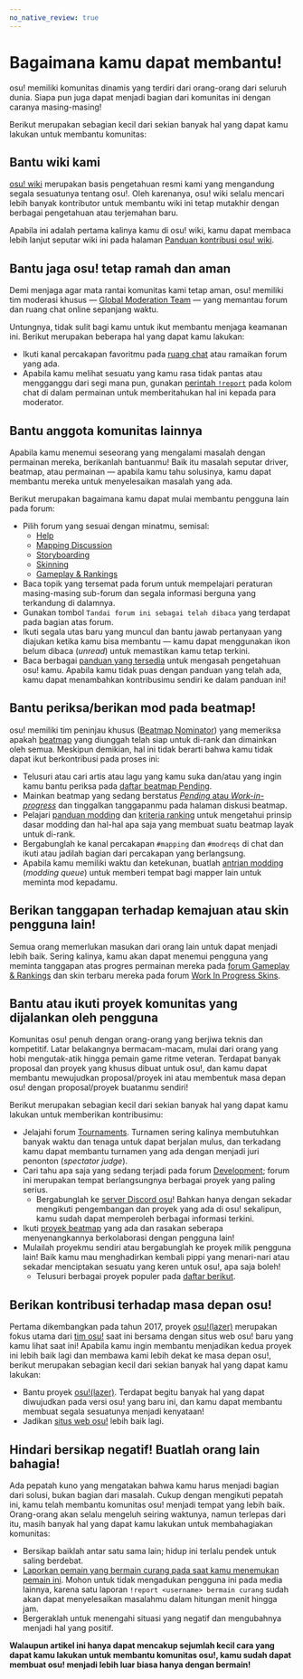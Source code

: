 ```yaml
---
no_native_review: true
---
```


# Bagaimana kamu dapat membantu!

osu! memiliki komunitas dinamis yang terdiri dari orang-orang dari seluruh dunia. Siapa pun juga dapat menjadi bagian dari komunitas ini dengan caranya masing-masing!

Berikut merupakan sebagian kecil dari sekian banyak hal yang dapat kamu lakukan untuk membantu komunitas:

## Bantu wiki kami

[osu! wiki](https://github.com/ppy/osu-wiki) merupakan basis pengetahuan resmi kami yang mengandung segala sesuatunya tentang osu!. Oleh karenanya, osu! wiki selalu mencari lebih banyak kontributor untuk membantu wiki ini tetap mutakhir dengan berbagai pengetahuan atau terjemahan baru.

Apabila ini adalah pertama kalinya kamu di osu! wiki, kamu dapat membaca lebih lanjut seputar wiki ini pada halaman [Panduan kontribusi osu! wiki](/wiki/osu!_wiki/Contribution_guide).

## Bantu jaga osu! tetap ramah dan aman

Demi menjaga agar mata rantai komunitas kami tetap aman, osu! memiliki tim moderasi khusus — [Global Moderation Team](/wiki/People/Global_Moderation_Team) — yang memantau forum dan ruang chat online sepanjang waktu.

Untungnya, tidak sulit bagi kamu untuk ikut membantu menjaga keamanan ini. Berikut merupakan beberapa hal yang dapat kamu lakukan:

- Ikuti kanal percakapan favoritmu pada [ruang chat](/wiki/Client/Interface/Chat_console) atau ramaikan forum yang ada.
- Apabila kamu melihat sesuatu yang kamu rasa tidak pantas atau mengganggu dari segi mana pun, gunakan [perintah `!report`](/wiki/Reporting_bad_behaviour) pada kolom chat di dalam permainan untuk memberitahukan hal ini kepada para moderator.

## Bantu anggota komunitas lainnya

Apabila kamu menemui seseorang yang mengalami masalah dengan permainan mereka, berikanlah bantuanmu! Baik itu masalah seputar driver, beatmap, atau permainan — apabila kamu tahu solusinya, kamu dapat membantu mereka untuk menyelesaikan masalah yang ada.

<!-- TODO: add ways to help outside of forums -->

Berikut merupakan bagaimana kamu dapat mulai membantu pengguna lain pada forum:

- Pilih forum yang sesuai dengan minatmu, semisal:
  - [Help](https://osu.ppy.sh/community/forums/5)
  - [Mapping Discussion](https://osu.ppy.sh/community/forums/56)
  - [Storyboarding](https://osu.ppy.sh/community/forums/20)
  - [Skinning](https://osu.ppy.sh/community/forums/15)
  - [Gameplay & Rankings](https://osu.ppy.sh/community/forums/13)
- Baca topik yang tersemat pada forum untuk mempelajari peraturan masing-masing sub-forum dan segala informasi berguna yang terkandung di dalamnya.
- Gunakan tombol `Tandai forum ini sebagai telah dibaca` yang terdapat pada bagian atas forum.
- Ikuti segala utas baru yang muncul dan bantu jawab pertanyaan yang diajukan ketika kamu bisa membantu — kamu dapat menggunakan ikon belum dibaca (*unread*) untuk memastikan kamu tetap terkini.
- Baca berbagai [panduan yang tersedia](/wiki/Guides) untuk mengasah pengetahuan osu! kamu. Apabila kamu tidak puas dengan panduan yang telah ada, kamu dapat menambahkan kontribusimu sendiri ke dalam panduan ini!

## Bantu periksa/berikan mod pada beatmap!

osu! memiliki tim peninjau khusus ([Beatmap Nominator](/wiki/People/Beatmap_Nominators)) yang memeriksa apakah [beatmap](/wiki/Beatmap) yang diunggah telah siap untuk di-rank dan dimainkan oleh semua. Meskipun demikian, hal ini tidak berarti bahwa kamu tidak dapat ikut berkontribusi pada proses ini:

- Telusuri atau cari artis atau lagu yang kamu suka dan/atau yang ingin kamu bantu periksa pada [daftar beatmap Pending](https://osu.ppy.sh/beatmapsets?s=pending).
- Mainkan beatmap yang sedang berstatus [*Pending* atau *Work-in-progress*](/wiki/Beatmap/Category#wip-and-pending) dan tinggalkan tanggapanmu pada halaman diskusi beatmap.
- Pelajari [panduan modding](/wiki/Modding) dan [kriteria ranking](/wiki/Ranking_criteria) untuk mengetahui prinsip dasar modding dan hal-hal apa saja yang membuat suatu beatmap layak untuk di-rank.
- Bergabunglah ke kanal percakapan `#mapping` dan `#modreqs` di chat dan ikuti atau jadilah bagian dari percakapan yang berlangsung.
- Apabila kamu memiliki waktu dan ketekunan, buatlah [antrian modding](https://osu.ppy.sh/community/forums/60) (*modding queue*) untuk memberi tempat bagi mapper lain untuk meminta mod kepadamu.

## Berikan tanggapan terhadap kemajuan atau skin pengguna lain!

Semua orang memerlukan masukan dari orang lain untuk dapat menjadi lebih baik. Sering kalinya, kamu akan dapat menemui pengguna yang meminta tanggapan atas progres permainan mereka pada [forum Gameplay & Rankings](https://osu.ppy.sh/community/forums/13) dan skin terbaru mereka pada forum [Work In Progress Skins](https://osu.ppy.sh/community/forums/119).

## Bantu atau ikuti proyek komunitas yang dijalankan oleh pengguna

Komunitas osu! penuh dengan orang-orang yang berjiwa teknis dan kompetitif. Latar belakangnya bermacam-macam, mulai dari orang yang hobi mengutak-atik hingga pemain game ritme veteran. Terdapat banyak proposal dan proyek yang khusus dibuat untuk osu!, dan kamu dapat membantu mewujudkan proposal/proyek ini atau membentuk masa depan osu! dengan proposal/proyek buatanmu sendiri!

Berikut merupakan sebagian kecil dari sekian banyak hal yang dapat kamu lakukan untuk memberikan kontribusimu:

- Jelajahi forum [Tournaments](https://osu.ppy.sh/community/forums/55). Turnamen sering kalinya membutuhkan banyak waktu dan tenaga untuk dapat berjalan mulus, dan terkadang kamu dapat membantu turnamen yang ada dengan menjadi juri penonton (*spectator judge*).
- Cari tahu apa saja yang sedang terjadi pada forum [Development](https://osu.ppy.sh/community/forums/2); forum ini merupakan tempat berlangsungnya berbagai proyek yang paling serius.
  - Bergabunglah ke [server Discord osu](https://discord.gg/ppy)! Bahkan hanya dengan sekadar mengikuti pengembangan dan proyek yang ada di osu! sekalipun, kamu sudah dapat memperoleh berbagai informasi terkini.
- Ikuti [proyek beatmap](https://osu.ppy.sh/community/forums/53) yang ada dan rasakan seberapa menyenangkannya berkolaborasi dengan pengguna lain!
- Mulailah proyekmu sendiri atau bergabunglah ke proyek milik pengguna lain! Baik kamu mau menghadirkan kembali pippi yang menari-nari atau sekadar menciptakan sesuatu yang keren untuk osu!, apa saja boleh!
  - Telusuri berbagai proyek populer pada [daftar berikut](/wiki/Community/Projects).

## Berikan kontribusi terhadap masa depan osu!

Pertama dikembangkan pada tahun 2017, proyek [osu!(lazer)](/wiki/Client/Release_stream/Lazer) merupakan fokus utama dari [tim osu!](/wiki/People/osu!_team) saat ini bersama dengan situs web osu! baru yang kamu lihat saat ini! Apabila kamu ingin membantu menjadikan kedua proyek ini lebih baik lagi dan membawa kami lebih dekat ke masa depan osu!, berikut merupakan sebagian kecil dari sekian banyak hal yang dapat kamu lakukan:

- Bantu proyek [osu!(lazer)](https://github.com/ppy/osu). Terdapat begitu banyak hal yang dapat diwujudkan pada versi osu! yang baru ini, dan kamu dapat membantu membuat segala sesuatunya menjadi kenyataan!
- Jadikan [situs web osu!](https://github.com/ppy/osu-web) lebih baik lagi.

## Hindari bersikap negatif! Buatlah orang lain bahagia!

Ada pepatah kuno yang mengatakan bahwa kamu harus menjadi bagian dari solusi, bukan bagian dari masalah. Cukup dengan mengikuti pepatah ini, kamu telah membantu komunitas osu! menjadi tempat yang lebih baik. Orang-orang akan selalu mengeluh seiring waktunya, namun terlepas dari itu, masih banyak hal yang dapat kamu lakukan untuk membahagiakan komunitas:

- Bersikap baiklah antar satu sama lain; hidup ini terlalu pendek untuk saling berdebat.
- [Laporkan pemain yang bermain curang pada saat kamu menemukan pemain ini](/wiki/Reporting_bad_behaviour/Handling_foul_play). Mohon untuk tidak mengadukan pengguna ini pada media lainnya, karena satu laporan `!report <username> bermain curang` sudah akan dapat menyelesaikan masalahmu dalam hitungan menit hingga jam.
- Bergeraklah untuk menengahi situasi yang negatif dan mengubahnya menjadi hal yang positif.

**Walaupun artikel ini hanya dapat mencakup sejumlah kecil cara yang dapat kamu lakukan untuk membantu komunitas osu!, kamu sudah dapat membuat osu! menjadi lebih luar biasa hanya dengan bermain!**
